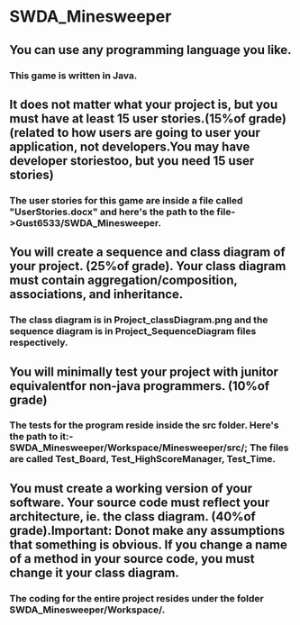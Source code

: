 # SWDA_Minesweeper

## You can use any programming language you like.
### This game is written in Java.

## It does not matter what your project is, but you must have at least 15 user stories.(15%of grade)(related to how users are going to user your application, not developers.You may have developer storiestoo, but you need 15 user stories)
### The user stories for this game are inside a file called "UserStories.docx" and here's the path to the file->Gust6533/SWDA_Minesweeper.

## You will create a sequence and class diagram of your project. (25%of grade). Your class diagram must contain aggregation/composition, associations, and inheritance.
### The class diagram is in Project_classDiagram.png and the sequence diagram is in Project_SequenceDiagram files respectively.

## You will minimally test your project with junitor equivalentfor non-java programmers. (10%of grade)
###  The tests for the program reside inside the src folder. Here's the path to it:-SWDA_Minesweeper/Workspace/Minesweeper/src/; The files are called Test_Board, Test_HighScoreManager, Test_Time.

## You must create a working version of your software. Your source code must reflect your architecture, ie. the class diagram. (40%of grade).Important: Donot make any assumptions that something is obvious. If you change a name of a method in your source code, you must change it your class diagram.
### The coding for the entire project resides under the folder SWDA_Minesweeper/Workspace/. 
